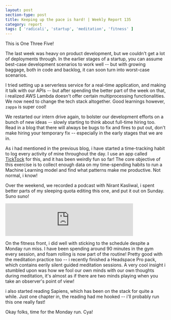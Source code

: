 ```yaml
---
layout: post
section-type: post
title: Keeping up the pace is hard! | Weekly Report 135
category: report
tags: [ 'radicali', 'startup', 'meditation', 'fitness' ]
---
```


This is One Three Five!

The last week was heavy on product development, but we couldn't get a lot of deployments through. In the earlier stages of a startup, you can assume best-case development scenarios to work well -- but with growing baggage, both in code and backlog, it can soon turn into worst-case scenarios.

I tried setting up a serverless service for a real-time application, and making it talk with our APIs -- but after spending the better part of the week on that, i realized AWS Lambda doesn't offer certain multiprocessing functionalities. We now need to change the tech stack altogether. Good learnings however, `zappa` is super cool!

We restarted our intern drive again, to bolster our development efforts on a bunch of new ideas -- slowly starting to think about full-time hiring too. Read in a blog that there will always be bugs to fix and fires to put out, don't make hiring your temporary fix -- especially in the early stages that we are in. 

As i had mentioned in the previous blog, i have started a time-tracking habit to log every activity of mine throughout the day. I use an app called [TickTock]() for this, and it has been weirdly fun so far! The core objective of this exercise is to collect enough data on my time-spending habits to run a Machine Learning model and find what patterns make me productive. Not normal, i know!

Over the weekend, we recorded a podcast with Nirant Kasliwal, i spent better parts of my sleeping quota editing this one, and put it out on Sunday. Suno suno!

<iframe src="https://anchor.fm/earlytwenties/embed/episodes/The-Ultimate-Information-Broker-from-Pilani---Guest-Episode-with-Nirant-Kasliwal-e3lr1l" height="102px" width="400px" frameborder="0" scrolling="no"></iframe>

On the fitness front, i did well with sticking to the schedule despite a Monday run miss. I have been spending around 90 minutes in the gym every session, and foam rolling is now part of the routine! Pretty good with the meditation practice too -- i recently finished a Headspace Pro pack, which contains eerily silent guided meditation sessions. A very cool insight i stumbled upon was how we fool our own minds with our own thoughts during meditation, it's almost as if there are two minds playing when you take an observer's point of view!

i also started reading Sapiens, which has been on the stack for quite a while. Just one chapter in, the reading had me hooked -- i'll probably run this one really fast!

Okay folks, time for the Monday run. Cya!